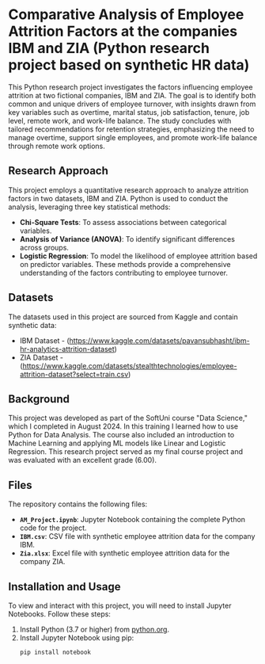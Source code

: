 # Comparative Analysis of Employee Attrition Factors at the companies IBM and ZIA (Python research project based on synthetic HR data)

This Python research project investigates the factors influencing employee attrition at two fictional companies, IBM and ZIA. The goal is to identify both common and unique drivers of employee turnover, with insights drawn from key variables such as overtime, marital status, job satisfaction, tenure, job level, remote work, and work-life balance. The study concludes with tailored recommendations for retention strategies, emphasizing the need to manage overtime, support single employees, and promote work-life balance through remote work options.

## Research Approach
This project employs a quantitative research approach to analyze attrition factors in two datasets, IBM and ZIA. Python is used to conduct the analysis, leveraging three key statistical methods:
- **Chi-Square Tests**: To assess associations between categorical variables.
- **Analysis of Variance (ANOVA)**: To identify significant differences across groups.
- **Logistic Regression**: To model the likelihood of employee attrition based on predictor variables.
These methods provide a comprehensive understanding of the factors contributing to employee turnover.

## Datasets
The datasets used in this project are sourced from Kaggle and contain synthetic data:
- IBM Dataset - (https://www.kaggle.com/datasets/pavansubhasht/ibm-hr-analytics-attrition-dataset)  
- ZIA Dataset - (https://www.kaggle.com/datasets/stealthtechnologies/employee-attrition-dataset?select=train.csv)

## Background
This project was developed as part of the SoftUni course "Data Science," which I completed in August 2024. In this training I learned how to use Python for Data Analysis. The course also included an introduction to Machine Learning and applying ML models like Linear and Logistic Regression. This research project served as my final course project and was evaluated with an excellent grade (6.00).

## Files
The repository contains the following files:

- **`AM_Project.ipynb`**: Jupyter Notebook containing the complete Python code for the project.
- **`IBM.csv`**: CSV file with synthetic employee attrition data for the company IBM.
- **`Zia.xlsx`**: Excel file with synthetic employee attrition data for the company ZIA.

## Installation and Usage
To view and interact with this project, you will need to install Jupyter Notebooks. Follow these steps:
1. Install Python (3.7 or higher) from [python.org](https://www.python.org/).
2. Install Jupyter Notebook using pip:
   ```bash
   pip install notebook
